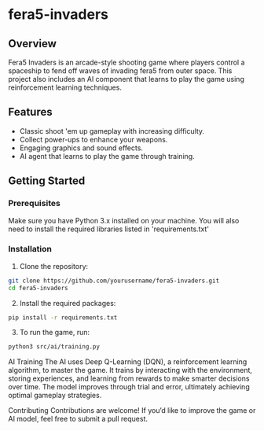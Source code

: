 # fera5-invaders

## Overview

Fera5 Invaders is an arcade-style shooting game where players control a spaceship to fend off waves of invading fera5 from outer space. This project also includes an AI component that learns to play the game using reinforcement learning techniques.

## Features

- Classic shoot 'em up gameplay with increasing difficulty.
- Collect power-ups to enhance your weapons.
- Engaging graphics and sound effects.
- AI agent that learns to play the game through training.

## Getting Started

### Prerequisites

Make sure you have Python 3.x installed on your machine. You will also need to install the required libraries listed in 'requirements.txt'

### Installation

1. Clone the repository:

````bash
git clone https://github.com/yourusername/fera5-invaders.git
cd fera5-invaders
````

2. Install the required packages:

```bash
pip install -r requirements.txt
````

3. To run the game, run:

```bash
python3 src/ai/training.py

````
AI Training
The AI uses Deep Q-Learning (DQN), a reinforcement learning algorithm, to master the game. It trains by interacting with the environment, storing experiences, and learning from rewards to make smarter decisions over time. The model improves through trial and error, ultimately achieving optimal gameplay strategies.

Contributing
Contributions are welcome! If you’d like to improve the game or AI model, feel free to submit a pull request.